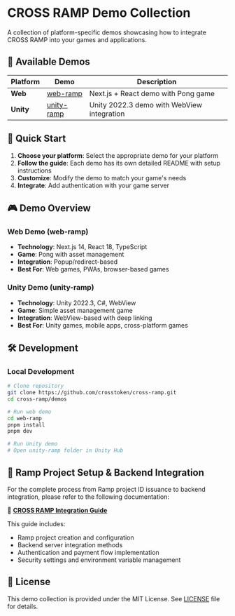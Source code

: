 # CROSS RAMP Demo Collection

A collection of platform-specific demos showcasing how to integrate CROSS RAMP into your games and applications.

## 📁 Available Demos

| Platform | Demo | Description |
|----------|------|-------------|
| **Web** | [web-ramp](./web-ramp/) | Next.js + React demo with Pong game |
| **Unity** | [unity-ramp](./unity-ramp/) | Unity 2022.3 demo with WebView integration |

## 🚀 Quick Start

1. **Choose your platform**: Select the appropriate demo for your platform
2. **Follow the guide**: Each demo has its own detailed README with setup instructions
3. **Customize**: Modify the demo to match your game's needs
4. **Integrate**: Add authentication with your game server

## 🎮 Demo Overview

### Web Demo (web-ramp)
- **Technology**: Next.js 14, React 18, TypeScript
- **Game**: Pong with asset management
- **Integration**: Popup/redirect-based
- **Best For**: Web games, PWAs, browser-based games

### Unity Demo (unity-ramp)
- **Technology**: Unity 2022.3, C#, WebView
- **Game**: Simple asset management game
- **Integration**: WebView-based with deep linking
- **Best For**: Unity games, mobile apps, cross-platform games

## 🛠️ Development

### Local Development
```bash
# Clone repository
git clone https://github.com/crosstoken/cross-ramp.git
cd cross-ramp/demos

# Run web demo
cd web-ramp
pnpm install
pnpm dev

# Run Unity demo
# Open unity-ramp folder in Unity Hub
```

## 🔧 Ramp Project Setup & Backend Integration

For the complete process from Ramp project ID issuance to backend integration, please refer to the following documentation:

📖 **[CROSS RAMP Integration Guide](https://github.com/to-nexus/cross-ramp-integration-sample/blob/master/GUIDE.md)**

This guide includes:
- Ramp project creation and configuration
- Backend server integration methods
- Authentication and payment flow implementation
- Security settings and environment variable management

## 📄 License

This demo collection is provided under the MIT License. See [LICENSE](../LICENSE) file for details. 
